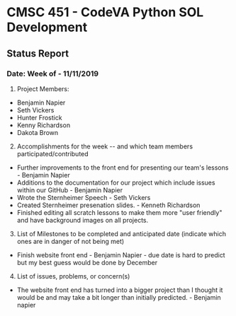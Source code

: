 # CMSC 451 - CodeVA Python SOL Development
## Status Report
### Date: Week of - 11/11/2019
1. Project Members:
  * Benjamin Napier
  * Seth Vickers
  * Hunter Frostick
  * Kenny Richardson
  * Dakota Brown
2. Accomplishments for the week -- and which team members participated/contributed
  * Further improvements to the front end for presenting our team's lessons - Benjamin Napier
  * Additions to the documentation for our project which include issues within our GitHub - Benjamin Napier
  * Wrote the Sternheimer Speech - Seth Vickers
  * Created Sternheimer presenation slides. - Kenneth Richardson
  * Finished editing all scratch lessons to make them more "user friendly" and have background images on all projects.
3. List of Milestones to be completed and anticipated date (indicate which ones are in danger of not being met)
  * Finish website front end - Benjamin Napier - due date is hard to predict but my best guess would be done by December
4. List of issues, problems, or concern(s)
  * The website front end has turned into a bigger project than I thought it would be and may take a bit longer than initially predicted. - Benjamin napier
